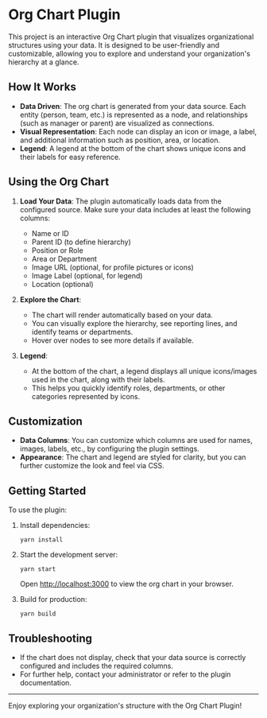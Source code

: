 # Org Chart Plugin

This project is an interactive Org Chart plugin that visualizes organizational structures using your data. It is designed to be user-friendly and customizable, allowing you to explore and understand your organization's hierarchy at a glance.

## How It Works

- **Data Driven**: The org chart is generated from your data source. Each entity (person, team, etc.) is represented as a node, and relationships (such as manager or parent) are visualized as connections.
- **Visual Representation**: Each node can display an icon or image, a label, and additional information such as position, area, or location.
- **Legend**: A legend at the bottom of the chart shows unique icons and their labels for easy reference.

## Using the Org Chart

1. **Load Your Data**: The plugin automatically loads data from the configured source. Make sure your data includes at least the following columns:
   - Name or ID
   - Parent ID (to define hierarchy)
   - Position or Role
   - Area or Department
   - Image URL (optional, for profile pictures or icons)
   - Image Label (optional, for legend)
   - Location (optional)

2. **Explore the Chart**:
   - The chart will render automatically based on your data.
   - You can visually explore the hierarchy, see reporting lines, and identify teams or departments.
   - Hover over nodes to see more details if available.

3. **Legend**:
   - At the bottom of the chart, a legend displays all unique icons/images used in the chart, along with their labels.
   - This helps you quickly identify roles, departments, or other categories represented by icons.

## Customization

- **Data Columns**: You can customize which columns are used for names, images, labels, etc., by configuring the plugin settings.
- **Appearance**: The chart and legend are styled for clarity, but you can further customize the look and feel via CSS.

## Getting Started

To use the plugin:

1. Install dependencies:
   ```
   yarn install
   ```
2. Start the development server:
   ```
   yarn start
   ```
   Open [http://localhost:3000](http://localhost:3000) to view the org chart in your browser.

3. Build for production:
   ```
   yarn build
   ```

## Troubleshooting

- If the chart does not display, check that your data source is correctly configured and includes the required columns.
- For further help, contact your administrator or refer to the plugin documentation.

---

Enjoy exploring your organization's structure with the Org Chart Plugin!

